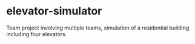 # elevator-simulator

Team project involving multiple teams, simulation of a residential building including four elevators.
